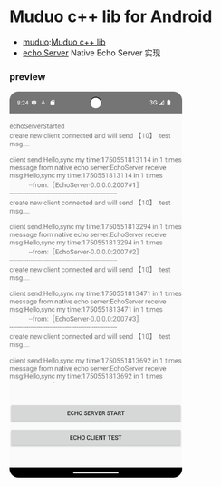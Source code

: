 # Muduo c++ lib for Android
+ [muduo](lib/src/main/cpp/muduo):[Muduo c++ lib](https://github.com/chenshuo/muduo)
+ [echo Server](lib/src/main/cpp/business/echo) Native Echo Server 实现
### preview
<img src="source/demo.png" alt="demo"  height="680">
